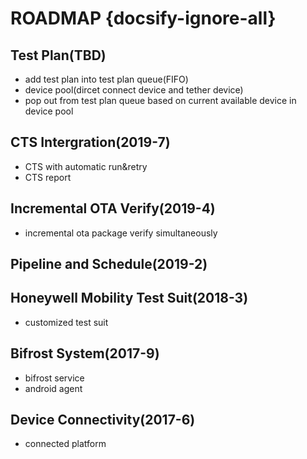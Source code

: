 # ROADMAP {docsify-ignore-all}

## Test Plan(TBD)
- add test plan into test plan queue(FIFO)
- device pool(dircet connect device and tether device)
- pop out from test plan queue based on current available device in device pool  

## CTS Intergration(2019-7)
- CTS with automatic run&retry
- CTS report

## Incremental OTA Verify(2019-4)
- incremental ota package verify simultaneously

## Pipeline and Schedule(2019-2)

## Honeywell Mobility Test Suit(2018-3)
- customized test suit

## Bifrost System(2017-9)
- bifrost service
- android agent

## Device Connectivity(2017-6)
- connected platform